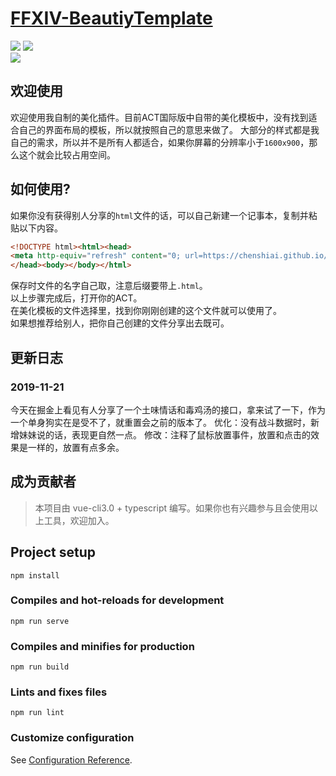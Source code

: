 # [FFXIV-BeautiyTemplate](https://github.com/chenshiai/beautify-template)
![](https://img.shields.io/badge/ver-0.3.4-green) ![](https://img.shields.io/badge/state-developing-orange)  
![](https://img.shields.io/badge/依赖-live2d.js-red)
## 欢迎使用
欢迎使用我自制的美化插件。目前ACT国际版中自带的美化模板中，没有找到适合自己的界面布局的模板，所以就按照自己的意思来做了。
大部分的样式都是我自己的需求，所以并不是所有人都适合，如果你屏幕的分辨率小于`1600x900`，那么这个就会比较占用空间。

## 如何使用?
如果你没有获得别人分享的`html`文件的话，可以自己新建一个记事本，复制并粘贴以下内容。
```html
<!DOCTYPE html><html><head>
<meta http-equiv="refresh" content="0; url=https://chenshiai.github.io/beautify-template/dist/index.html">
</head><body></body></html>
```
保存时文件的名字自己取，注意后缀要带上`.html`。  
以上步骤完成后，打开你的ACT。  
在美化模板的文件选择里，找到你刚刚创建的这个文件就可以使用了。  
如果想推荐给别人，把你自己创建的文件分享出去既可。  

## 更新日志
### 2019-11-21
今天在掘金上看见有人分享了一个土味情话和毒鸡汤的接口，拿来试了一下，作为一个单身狗实在是受不了，就重置会之前的版本了。
优化：没有战斗数据时，新增妹妹说的话，表现更自然一点。
修改：注释了鼠标放置事件，放置和点击的效果是一样的，放置有点多余。

## 成为贡献者
> 本项目由 vue-cli3.0 + typescript 编写。如果你也有兴趣参与且会使用以上工具，欢迎加入。

## Project setup
```
npm install
```

### Compiles and hot-reloads for development
```
npm run serve
```

### Compiles and minifies for production
```
npm run build
```

### Lints and fixes files
```
npm run lint
```

### Customize configuration
See [Configuration Reference](https://cli.vuejs.org/config/).

